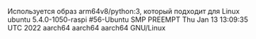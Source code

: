 Используется образ arm64v8/python:3, который подходит для Linux ubuntu 5.4.0-1050-raspi #56-Ubuntu SMP PREEMPT Thu Jan 13 13:09:35 UTC 2022 aarch64 aarch64 aarch64 GNU/Linux
